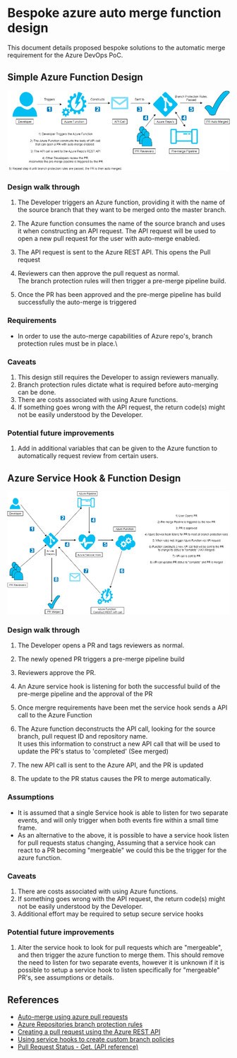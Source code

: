 # Bespoke azure auto merge function design
This document details proposed bespoke solutions to the automatic merge requirement for the Azure DevOps PoC. 

## Simple Azure Function Design 
![Azure Function Solution](Bespoke_Auto_Merge_Solution_Az_Function.png)

### Design walk through 
1) The Developer triggers an Azure function, providing it with the name of the source branch that they want to be merged onto the master branch.

2) The Azure function consumes the name of the source branch and uses it when constructing an API request. The API request will be used to open a new pull request for the user with auto-merge enabled.

3) The API request is sent to the Azure REST API. This opens the Pull request

4) Reviewers can then approve the pull request as normal.\
The branch protection rules will then trigger a pre-merge pipeline build.  

5) Once the PR has been approved and the pre-merge pipeline has build successfully the auto-merge is triggered

### Requirements
* In order to use the auto-merge capabilities of Azure repo's, branch protection rules must be in place.\


### Caveats
1) This design still requires the Developer to assign reviewers manually.
2) Branch protection rules dictate what is required before auto-merging can be done. 
3) There are costs associated with using Azure functions. 
4) If something goes wrong with the API request, the return code(s) might not be easily understood by the Developer.

### Potential future improvements
1) Add in additional variables that can be given to the Azure function to automatically request review from certain users. 




## Azure Service Hook & Function Design
![Azure Service Hook & Function Solution](Bespoke_Auto_Merge_Solution_Service_hook.png)

### Design walk through 
1) The Developer opens a PR and tags reviewers as normal.

2) The newly opened PR triggers a pre-merge pipeline build

3) Reviewers approve the PR.

4) An Azure service hook is listening for both the successful build of the pre-merge pipeline and the approval of the PR

5) Once mergre requirements have been met the service hook sends a API call to the Azure Function

6) The Azure function deconstructs the API call, looking for the source branch, pull request ID and repository name.\
It uses this information to construct a new API call that will be used to update the PR's status to 'completed' (See merged)

7) The new API call is sent to the Azure API, and the PR is updated

8) The update to the PR status causes the PR to merge automatically. 

### Assumptions
* It is assumed that a single Service hook is able to listen for two separate events, and will only trigger when both events fire within a small time frame. 
* As an alternative to the above, it is possible to have a service hook listen for pull requests status changing, Assuming that a service hook can react to a PR becoming "mergeable"  we could this be the trigger for the azure function. 

### Caveats
1) There are costs associated with using Azure functions. 
2) If something goes wrong with the API request, the return code(s) might not be easily understood by the Developer.
3) Additional effort may be required to setup secure service hooks 

### Potential future improvements
1) Alter the service hook to look for pull requests which are "mergeable", and then trigger the azure function to merge them. This should remove the need to listen for two separate events, however it is unknown if it is possible to setup a service hook to listen specifically for "mergeable" PR's, see assumptions or details. 


## References

* [Auto-merge using azure pull requests](https://docs.microsoft.com/en-us/azure/devops/repos/git/pull-requests?view=azure-devops#complete-automatically)
* [Azure Repositories branch protection rules](https://docs.microsoft.com/en-us/azure/devops/repos/git/branch-policies?view=azure-devops)
* [Creating a pull request using the Azure REST API](https://docs.microsoft.com/en-us/rest/api/azure/devops/git/pull%20requests/create?view=azure-devops-rest-5.1)
* [Using service hooks to create custom branch policies](https://docs.microsoft.com/en-us/azure/devops/repos/git/create-pr-status-server-with-azure-functions?view=azure-devops)
* [Pull Request Status - Get. (API reference)](https://docs.microsoft.com/en-us/rest/api/azure/devops/git/pull%20request%20statuses/get?view=azure-devops-rest-5.1)